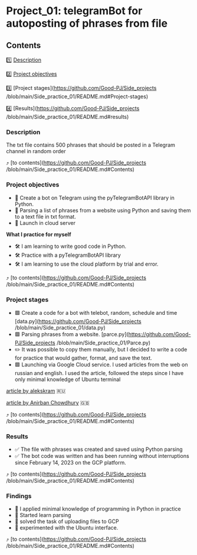 # Project_01: telegramBot for autoposting of phrases from file 

## Contents
1️⃣ [Description](https://github.com/Good-PJ/Side_projects/blob/master/Side_practice_01/README.md#Description)

2️⃣ [Project objectives](https://github.com/Good-PJ/Side_projects/blob/master/Side_practice_01/README.md#Project-objectives)

3️⃣ [Project stages](https://github.com/Good-PJ/Side_projects
/blob/main/Side_practice_01/README.md#Project-stages)

4️⃣ [Results](https://github.com/Good-PJ/Side_projects
/blob/main/Side_practice_01/README.md#results)



### Description
The txt file contains 500 phrases that should be posted in a Telegram channel in random order

:arrow_heading_up: [to contents](https://github.com/Good-PJ/Side_projects
/blob/main/Side_practice_01/README.md#Contents)


### Project objectives
- 🎯 Create a bot on Telegram using the pyTelegramBotAPI library in Python.
- 🎯 Parsing a list of phrases from a website using Python and saving them to a text file in txt format.
- 🎯 Launch in cloud server

**What I practice for myself**
- 🛠️ I am learning to write good code in Python.
- 🛠️ Practice with a pyTelegramBotAPI library
- 🛠️ I am learning to use the cloud platform by trial and error.

:arrow_heading_up: [to contents](https://github.com/Good-PJ/Side_projects
/blob/main/Side_practice_01/README.md#Contents)


### Project stages

- 🟩 Create a code for a bot with telebot, random, schedule and time [data.py](https://github.com/Good-PJ/Side_projects
/blob/main/Side_practice_01/data.py)
- 🟩 Parsing phrases from a website. [parce.py](https://github.com/Good-PJ/Side_projects
/blob/main/Side_practice_01/Parce.py)
- ✏️ It was possible to copy them manually, but I decided to write a code for practice that would gather, format, and save the text.
- 🟩 Launching via Google Cloud service. I used articles from the web on russian and english. 
   I used the article, followed the steps since I have only minimal knowledge of Ubuntu terminal 
   
[article by alekskram](https://habr.com/ru/articles/488560/) :ru:

[article by Anirban Chowdhury](https://programmingforgood.medium.com/deploy-telegram-bot-on-google-cloud-platform-74f1f531f65e) :uk:

:arrow_heading_up: [to contents](https://github.com/Good-PJ/Side_projects
/blob/main/Side_practice_01/README.md#Contents)



### Results

- ✅ The file with phrases was created and saved using Python parsing
- ✅ The bot code was written and has been running without interruptions since February 14, 2023 on the GCP platform.

:arrow_heading_up: [to contents](https://github.com/Good-PJ/Side_projects
/blob/main/Side_practice_01/README.md#Contents)


### Findings

- 📌 I applied minimal knowledge of programming in Python in practice
- 📌 Started learn parsing
- 📌 solved the task of uploading files to GCP
- 📌 experimented with the Ubuntu interface.

:arrow_heading_up: [to contents](https://github.com/Good-PJ/Side_projects
/blob/main/Side_practice_01/README.md#Contents)
